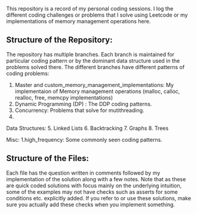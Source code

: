 This repository is a record of my personal coding sessions. I log the different coding challenges or problems that I solve using Leetcode or my implementations of memory management operations here.

## Structure of the Repository:

The repository has multiple branches. Each branch is maintained for particular coding pattern or by the dominant data structure used in the problems solved there.
The different branches have different patterns of coding problems:
1. Master and custom_memory_management_implementations: My implementaion of Memory management operations (malloc, calloc, realloc, free, memcpy implementations)
2. Dynamic Programming (DP) : The DDP coding patterns.
3. Concurrency: Problems that solve for mutithreading.
4. 
Data Structures:
5. Linked Lists
6. Backtracking
7. Graphs
8. Trees

Misc:
1.high_frequency: Some commonly seen coding patterns.

## Structure of the Files:
Each file has the question written in comments followed by my implementation of the solution along with a few notes.
Note that as these are quick coded solutions with focus mainly on the underlying intuition, some of the examples may not have checks such as asserts for some conditions etc. explicitly added. If you refer to or use these solutions, make sure you actually add these checks when you implement something.
 
